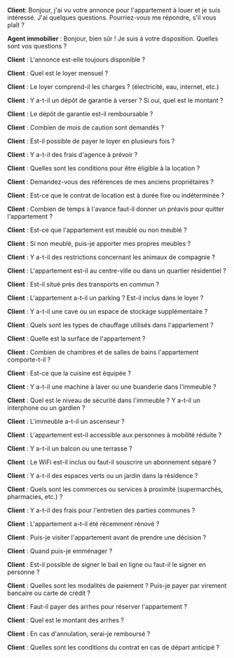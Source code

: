 



**Client**: Bonjour, j'ai vu votre annonce pour l'appartement à louer et je suis intéressé. J'ai quelques questions. Pourriez-vous me répondre, s'il vous plaît ?

**Agent immobilier** : Bonjour, bien sûr ! Je suis à votre disposition. Quelles sont vos questions ?

**Client** : L'annonce est-elle toujours disponible ?

**Client** : Quel est le loyer mensuel ?

**Client** : Le loyer comprend-il les charges ? (électricité, eau, internet, etc.)

**Client** : Y a-t-il un dépôt de garantie à verser ? Si oui, quel est le montant ?

**Client** : Le dépôt de garantie est-il remboursable ?

**Client** : Combien de mois de caution sont demandés ?

**Client** : Est-il possible de payer le loyer en plusieurs fois ?

**Client** : Y a-t-il des frais d'agence à prévoir ?

**Client** : Quelles sont les conditions pour être éligible à la location ?

**Client** : Demandez-vous des références de mes anciens propriétaires ?

**Client** : Est-ce que le contrat de location est à durée fixe ou indéterminée ?

**Client** : Combien de temps à l'avance faut-il donner un préavis pour quitter l'appartement ?

**Client** : Est-ce que l'appartement est meublé ou non meublé ?

**Client** : Si non meublé, puis-je apporter mes propres meubles ?

**Client** : Y a-t-il des restrictions concernant les animaux de compagnie ?

**Client** : L'appartement est-il au centre-ville ou dans un quartier résidentiel ?

**Client** : Est-il situé près des transports en commun ?

**Client** : L'appartement a-t-il un parking ? Est-il inclus dans le loyer ?

**Client** : Y a-t-il une cave ou un espace de stockage supplémentaire ?

**Client** : Quels sont les types de chauffage utilisés dans l'appartement ?

**Client** : Quelle est la surface de l'appartement ?

**Client** : Combien de chambres et de salles de bains l'appartement comporte-t-il ?

**Client** : Est-ce que la cuisine est équipée ?

**Client** : Y a-t-il une machine à laver ou une buanderie dans l'immeuble ?

**Client** : Quel est le niveau de sécurité dans l'immeuble ? Y a-t-il un interphone ou un gardien ?

**Client** : L'immeuble a-t-il un ascenseur ?

**Client** : L'appartement est-il accessible aux personnes à mobilité réduite ?

**Client** : Y a-t-il un balcon ou une terrasse ?

**Client** : Le WiFi est-il inclus ou faut-il souscrire un abonnement séparé ?

**Client** : Y a-t-il des espaces verts ou un jardin dans la résidence ?

**Client** : Quels sont les commerces ou services à proximité (supermarchés, pharmacies, etc.) ?

**Client** : Y a-t-il des frais pour l'entretien des parties communes ?

**Client** : L'appartement a-t-il été récemment rénové ?

**Client** : Puis-je visiter l'appartement avant de prendre une décision ?

**Client** : Quand puis-je emménager ?

**Client** : Est-il possible de signer le bail en ligne ou faut-il le signer en personne ?

**Client** : Quelles sont les modalités de paiement ? Puis-je payer par virement bancaire ou carte de crédit ?

**Client** : Faut-il payer des arrhes pour réserver l'appartement ?

**Client** : Quel est le montant des arrhes ?

**Client** : En cas d'annulation, serai-je remboursé ?

**Client** : Quelles sont les conditions du contrat en cas de départ anticipé ?

